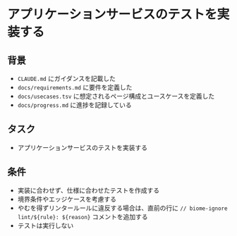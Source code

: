 # アプリケーションサービスのテストを実装する

## 背景

- `CLAUDE.md` にガイダンスを記載した
- `docs/requirements.md` に要件を定義した
- `docs/usecases.tsv` に想定されるページ構成とユースケースを定義した
- `docs/progress.md` に進捗を記録している

## タスク

- アプリケーションサービスのテストを実装する

## 条件

- 実装に合わせず、仕様に合わせたテストを作成する
- 境界条件やエッジケースを考慮する
- やむを得ずリンタールールに違反する場合は、直前の行に `// biome-ignore lint/${rule}: ${reason}` コメントを追加する
- テストは実行しない
